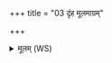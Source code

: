 +++
title = "03 दृंह मूलमाग्रम्"

+++
<details><summary>मूलम् (WS)</summary>

दृंह मूलमाग्रं यच्छ विमध्यं यमयौषधे ।  
केशवर्धनमस्याथर्वणं केशदृहणमस्याथर्वणम् ॥ ४ ॥
</details>